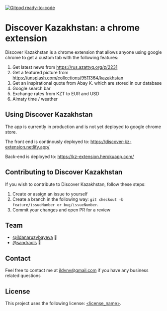 [![Gitpod ready-to-code](https://img.shields.io/badge/Gitpod-ready--to--code-blue?logo=gitpod)](https://gitpod.io/#https://github.com/ildanaruzybayeva/discover-kz-chrome-extenstion)

# 

# Discover Kazakhstan: a chrome extension


Discover Kazakhstan is a chrome extension that allows anyone using google chrome to get a custom tab with the following features: 

1. Get latest news from https://rus.azattyq.org/z/2231
2. Get a featured picture from https://unsplash.com/collections/9511364/kazakhstan
3. Get an inspirational quote from Abay K. which are stored in our database
4. Google search bar
5. Exchange rates from KZT to EUR and USD
6. Almaty time / weather


## Using Discover Kazakhstan

The app is currently in production and is not yet deployed to google chrome store.

The front end is continously deployed to:
https://discover-kz-extension.netlify.app/

Back-end is deployed to:
https://kz-extension.herokuapp.com/



## Contributing to Discover Kazakhstan
If you wish to contribute to Discover Kazakhstan, follow these steps:

1. Create or assign an issue to yourself
2. Create a branch in the following way: `git checkout -b feature/issueNumber or bug/issueNumber`.
3. Commit your changes and open PR for a review

## Team

* [@ildanaruzybayeva](https://github.com/ildanaruzybayeva) 📖
* [@sandraols](https://github.com/sandraols) 🐛


## Contact

Feel free to contact me at <ildvnv@gmail.com> if you have any business related questions

## License
<!--- If you're not sure which open license to use see https://choosealicense.com/--->

This project uses the following license: [<license_name>](<link>).
